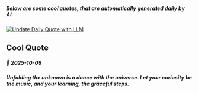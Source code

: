 ##### Below are some cool quotes, that are automatically generated daily by AI.
[![Update Daily Quote with LLM](https://github.com/bedead/bedead/actions/workflows/daily-quote.yml/badge.svg?event=workflow_dispatch)](https://github.com/bedead/bedead/actions/workflows/daily-quote.yml)
## Cool Quote

<!-- QUOTE:START -->
##### 🌟 *2025-10-08*

###### **Unfolding the unknown is a dance with the universe. Let your curiosity be the music, and your learning, the graceful steps.**
<!-- QUOTE:END -->
